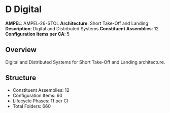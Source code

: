 # D Digital

**AMPEL**: AMPEL-26-STOL
**Architecture**: Short Take-Off and Landing
**Description**: Digital and Distributed Systems
**Constituent Assemblies**: 12
**Configuration Items per CA**: 5

## Overview
Digital and Distributed Systems for Short Take-Off and Landing architecture.

## Structure
- Constituent Assemblies: 12
- Configuration Items: 60
- Lifecycle Phases: 11 per CI
- Total Folders: 660
